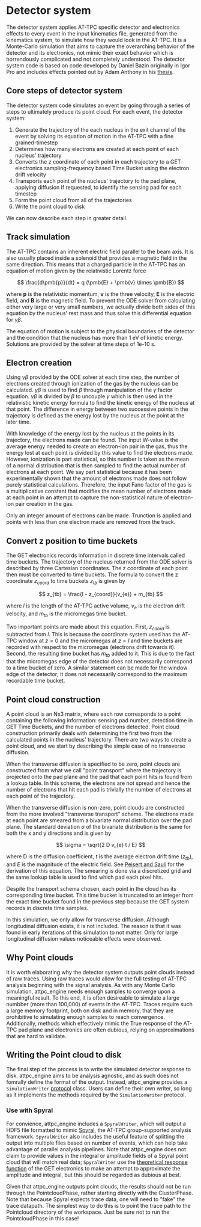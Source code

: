 # Detector system

The detector system applies AT-TPC specific detector and electronics effects to every event in the input kinematics file, generated from the kinematics system, to simulate how they would look in the AT-TPC. It is a Monte-Carlo simulation that aims to capture the overarching behavior of the detector and its electronics, not mimic their exact behavior which is horrendously complicated and not completely understood. The detector system code is based on code developed by Daniel Bazin originally in Igor Pro and includes effects pointed out by Adam Anthony in his [thesis](https://ezproxy.msu.edu/login?url=https://www.proquest.com/pqdtglobal1/dissertations-theses/fission-lead-region/docview/2855740534/sem-2?accountid=12598).

## Core steps of detector system

The detector system code simulates an event by going through a series of steps to ultimately produce its point cloud. For each event, the detector system:

1. Generate the trajectory of the each nucleus in the exit channel of the event by solving its equation of motion in the AT-TPC with a fine grained-timestep
2. Determines how many electrons are created at each point of each nucleus' trajectory
3. Converts the z coordinate of each point in each trajectory to a GET electronics sampling-frequency based Time Bucket using the electron drift velocity
3. Transports each point of the nucleus' trajectory to the pad plane, applying diffusion if requested, to identify the sensing pad for each timestep
5. Form the point cloud from all of the trajectories
4. Write the point cloud to disk

We can now describe each step in greater detail.

## Track simulation

The AT-TPC contains an inherent electric field parallel to the beam axis. It is also usually placed inside a solenoid that provides a magnetic field in the same direction. This means that a charged particle in the AT-TPC has an equation of motion given by the relativistic Lorentz force

$$ 
\frac{d\pmb{p}}{dt} = q (\pmb{E} + \pmb{v} \times \pmb{B})
$$

where $\pmb{p}$ is the relativistic momentum, $\pmb{v}$ is the three velocity, $\pmb{E}$ is the electric field, and $\pmb{B}$ is the magnetic field. To prevent the ODE solver from calculating either very large or very small numbers, we actually divide both sides of this equation by the nucleus' rest mass and thus solve this differential equation for $\gamma \beta$. 

The equation of motion is subject to the physical boundaries of the detector and the condition that the nucleus has more than 1 eV of kinetic energy. Solutions are provided by the solver at time steps of 1e-10 s.

## Electron creation

Using $\gamma \beta$ provided by the ODE solver at each time step, the number of electrons created through ionization of the gas by the nucleus can be calculated. $\gamma \beta$ is used to find $\beta$ through manipulation of the $\gamma$ factor equation. $\gamma \beta$ is divided by $\beta$ to uncouple $\gamma$ which is then used in the relativistic kinetic energy formula to find the kinetic energy of the nucleus at that point. The difference in energy between two successive points in the trajectory is defined as the energy lost by the nucleus at the point at the later time.

With knowledge of the energy lost by the nucleus at the points in its trajectory, the electrons made can be found. The input W-value is the average energy needed to create an electron-ion pair in the gas, thus the energy lost at each point is divided by this value to find the electrons made. However, ionization is part statistical, so this number is taken as the mean of a normal distribution that is then sampled to find the actual number of electrons at each point. We say part statistical because it has been experimentally shown that the amount of electrons made does not follow purely statistical calculations. Therefore, the input Fano factor of the gas is a multiplicative constant that modifies the mean number of electrons made at each point in an attempt to capture the non-statistical nature of electron-ion pair creation in the gas.

Only an integer amount of electrons can be made. Trunction is applied and points with less than one electron made are removed from the track.

## Convert z position to time buckets

The GET electronics records information in discrete time intervals called time buckets. The trajectory of the nucleus returned from the ODE solver is described by three Cartesian coordinates. The z coordinate of each point then must be converted to time buckets. The formula to convert the z coordinate $z_{coord}$ to time buckets $z_{tb}$ is given by 

$$ 
z_{tb} = \frac{l - z_{coord}}{v_{e}} + m_{tb}
$$

where $l$ is the length of the AT-TPC active volume, $v_{e}$ is the electron drift velocity, and $m_{tb}$ is the micromegas time bucket. 

Two important points are made about this equation. First, $z_{coord}$ is subtracted from $l$. This is because the coordinate system used has the AT-TPC window at $z=0$ and the micromegas at $z=l$ and time buckets are recorded with respect to the micromegas (electrons drift towards it). Second, the resulting time bucket has $m_{tb}$ added to it. This is due to the fact that the micromegas edge of the detector does not necessarily correspond to a time bucket of zero. A similar statement can be made for the window edge of the detector; it does not necessarily correspond to the maximum recordable time bucket.

## Point cloud construction

A point cloud is an Nx3 matrix, where each row corresponds to a point containing the following information: sensing pad number, detection time in GET Time Buckets, and the number of electrons detected. Point cloud construction primarily deals with determining the first two from the calculated points in the nucleus' trajectory. There are two ways to create a point cloud, and we start by describing the simple case of no transverse diffusion.

When the transverse diffusion is specified to be zero, point clouds are constructed from what we call "point transport" where the trajectory is projected onto the pad plane and the pad that each point hits is found from a lookup table. In this scheme, the electrons are not spread and hence the number of electrons that hit each pad is trivially the number of electrons at each point of the trajectory.

When the transverse diffusion is non-zero, point clouds are constructed from the more involved "transverse transport" scheme. The electrons made at each point are smeared from a bivariate normal distribution over the pad plane. The standard deviation $\sigma$ of the bivariate distribution is the same for both the x and y directions and is given by

$$
\sigma = \sqrt{2 D v_{e} t / E}
$$

where D is the diffusion coefficient, $t$ is the average electron drift time ($z_{tb}$), and $E$ is the magnitude of the electric field. See [Peisert and Sauli](https://cds.cern.ch/record/154069?ln=en) for the derivation of this equation. The smearing is done via a discretized grid and the same lookup table is used to find which pad each pixel hits.

Despite the transport schema chosen, each point in the cloud has its corresponding time bucket. This time bucket is truncated to an integer from the exact time bucket found in the previous step because the GET system records in discrete time samples.

In this simulation, we only allow for transverse diffusion. Although longitudinal diffusion exists, it is not included. The reason is that it was found in early iterations of this simulation to not matter. Only for large longitudinal diffusion values noticeable effects were observed.

## Why Point clouds

It is worth elaborating why the detector system outputs point clouds instead of raw traces. Using raw traces would allow for the full testing of AT-TPC analysis beginning with the signal analysis. As with any Monte Carlo simulation, attpc_engine needs enough samples to converge upon a meaningful result. To this end, it is often desireable to simulate a large numbber (more than 100,000) of events in the AT-TPC. Traces require such a large memory footprint, both on disk and in memory, that they are prohibitive to simulating enough samples to reach convergence. Additionally, methods which effectively mimic the True response of the AT-TPC pad plane and electronics are often dubious, relying on approximations that are hard to validate.

## Writing the Point cloud to disk

The final step of the process is to write the simulated detector response to disk. attpc_engine aims to be analysis agnostic, and as such does not fomrally define the format of the output. Instead, attpc_engine provides a `SimulationWriter` [protocol](https://typing.readthedocs.io/en/latest/spec/protocol.html#protocols) class. Users can define their own writer, so long as it implements the methods required by the `SimulationWriter` protocol.

### Use with Spyral

For convience, attpc_engine includes a `SpyralWriter`, which will output a HDF5 file formatted to mimic [Spyral](https://attpc.github.io/Spyral), the AT-TPC group-supported analysis framework. `SpyralWriter` also includes the useful feature of splitting the output into multiple files based on number of events, which can help take advantage of parallel analysis pipelines. Note that attpc_engine does not claim to provide values in the integral or amplitude fields of a Spyral point cloud that will match real data; `SpyralWriter` use the [theoretical response function](https://www.sciencedirect.com/science/article/pii/S0168900216309408?casa_token=DAWbhPvX49MAAAAA:Zen7nFs-pgG9wu__g0rrzus01B1pa7ZYspbz_KOnn-dZyhXNglEqtgywFKwYrvKKsIwEY10n49XV) of the GET electronics to make an attempt to approximate the amplitude and integral, but this should be regarded as dubious at best.

Given that attpc_engine outputs point clouds, the results should not be run through the PointcloudPhase, rather starting directly with the ClusterPhase. Note that because Spyral expects trace data, one will need to "fake" the trace datapath. The simplest way to do this is to point the trace path to the Pointcloud directory of the workspace. Just be sure not to run the PointcloudPhase in this case!
